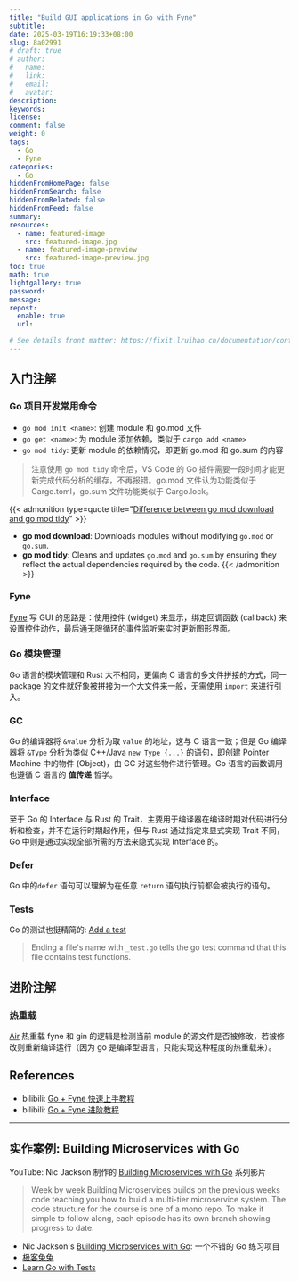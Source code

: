 ```yaml
---
title: "Build GUI applications in Go with Fyne"
subtitle:
date: 2025-03-19T16:19:33+08:00
slug: 8a02991
# draft: true
# author:
#   name:
#   link:
#   email:
#   avatar:
description:
keywords:
license:
comment: false
weight: 0
tags:
  - Go
  - Fyne
categories:
  - Go
hiddenFromHomePage: false
hiddenFromSearch: false
hiddenFromRelated: false
hiddenFromFeed: false
summary:
resources:
  - name: featured-image
    src: featured-image.jpg
  - name: featured-image-preview
    src: featured-image-preview.jpg
toc: true
math: true
lightgallery: true
password:
message:
repost:
  enable: true
  url:

# See details front matter: https://fixit.lruihao.cn/documentation/content-management/introduction/#front-matter
---
```


<!--more-->

## 入门注解

### Go 项目开发常用命令

- `go mod init <name>`: 创建 module 和 go.mod 文件
- `go get <name>`: 为 module 添加依赖，类似于 `cargo add <name>`
- `go mod tidy`: 更新 module 的依赖情况，即更新 go.mod 和 go.sum 的内容

> 注意使用 `go mod tidy` 命令后，VS Code 的 Go 插件需要一段时间才能更新完成代码分析的缓存，不再报错。go.mod 文件认为功能类似于 Cargo.toml，go.sum 文件功能类似于 Cargo.lock。

{{< admonition type=quote title="[Difference between go mod download and go mod tidy](https://stackoverflow.com/questions/71495619/difference-between-go-mod-download-and-go-mod-tidy)" >}}
- **go mod download**: Downloads modules without modifying `go.mod` or `go.sum`.
- **go mod tidy**: Cleans and updates `go.mod` and `go.sum` by ensuring they reflect the actual dependencies required by the code.
{{< /admonition >}}

### Fyne

[Fyne](https://fyne.io/) 写 GUI 的思路是：使用控件 (widget) 来显示，绑定回调函数 (callback) 来设置控件动作，最后通无限循环的事件监听来实时更新图形界面。

### Go 模块管理

Go 语言的模块管理和 Rust 大不相同，更偏向 C 语言的多文件拼接的方式，同一 package 的文件就好象被拼接为一个大文件来一般，无需使用 `import` 来进行引入。

### GC

Go 的编译器将 `&value` 分析为取 `value` 的地址，这与 C 语言一致；但是 Go 编译器将 `&Type` 分析为类似 C++/Java `new Type {...}` 的语句，即创建 Pointer Machine 中的物件 (Object)，由 GC 对这些物件进行管理。Go 语言的函数调用也遵循 C 语言的 **值传递** 哲学。

### Interface

至于 Go 的 Interface 与 Rust 的 Trait，主要用于编译器在编译时期对代码进行分析和检查，并不在运行时期起作用，但与 Rust 通过指定来显式实现 Trait 不同，Go 中则是通过实现全部所需的方法来隐式实现 Interface 的。

### Defer

Go  中的`defer` 语句可以理解为在任意 `return` 语句执行前都会被执行的语句。

### Tests

Go 的测试也挺精简的: [Add a test](https://go.dev/doc/tutorial/add-a-test)

> Ending a file\'s name with `_test.go` tells the go test command that this file contains test functions.

## 进阶注解

### 热重载

[Air](https://github.com/air-verse/air) 热重载 fyne 和 gin 的逻辑是检测当前 module 的源文件是否被修改，若被修改则重新编译运行（因为 go 是编译型语言，只能实现这种程度的热重载来）。

## References

- bilibili: [Go + Fyne 快速上手教程](https://www.bilibili.com/video/BV1u142187Ps/)
- bilibili: [Go + Fyne 进阶教程](https://www.bilibili.com/video/BV1kz421i7iB/)

---

## 实作案例: Building Microservices with Go

YouTube:  Nic Jackson 制作的 [Building Microservices with Go](https://www.youtube.com/playlist?list=PLmD8u-IFdreyh6EUfevBcbiuCKzFk0EW_) 系列影片

> Week by week Building Microservices builds on the previous weeks code teaching you how to build a multi-tier microservice system. The code structure for the course is one of a mono repo. To make it simple to follow along, each episode has its own branch showing progress to date.

- Nic Jackson\'s [Building Microservices with Go](https://www.youtube.com/playlist?list=PLmD8u-IFdreyh6EUfevBcbiuCKzFk0EW_): 一个不错的 Go 练习项目
- [极客兔兔](https://geektutu.com/)
- [Learn Go with Tests](https://quii.gitbook.io/learn-go-with-tests)

